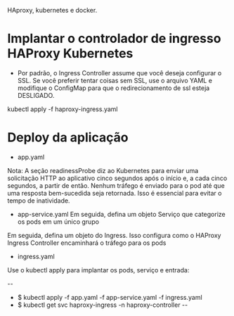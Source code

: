 HAproxy, kubernetes e docker.

# Implantar o controlador de ingresso HAProxy Kubernetes

- Por padrão, o Ingress Controller assume que você deseja configurar o SSL. Se você preferir tentar coisas sem SSL, use o arquivo YAML e modifique o ConfigMap para que o redirecionamento de ssl esteja DESLIGADO.

kubectl apply -f haproxy-ingress.yaml

# Deploy da aplicação

- app.yaml 

Nota: 
A seção readinessProbe diz ao Kubernetes para enviar uma solicitação HTTP ao aplicativo cinco segundos após o início e, a cada cinco segundos, a partir de então. Nenhum tráfego é enviado para o pod até que uma resposta bem-sucedida seja retornada. Isso é essencial para evitar o tempo de inatividade.

- app-service.yaml 
Em seguida, defina um objeto Serviço que categorize os pods em um único grupo 

Em seguida, defina um objeto do Ingress. Isso configura como o HAProxy Ingress Controller encaminhará o tráfego para os pods
- ingress.yaml


Use o kubectl apply para implantar os pods, serviço e entrada:

--
- $ kubectl apply -f app.yaml -f app-service.yaml -f ingress.yaml
- $ kubectl get svc haproxy-ingress -n haproxy-controller
--

